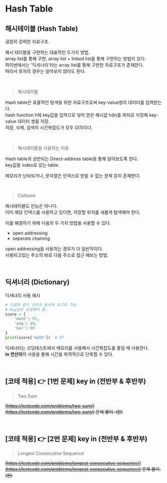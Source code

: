 # Hash Table

## 해시테이블 (Hash Table)

굉장히 강력한 자료구조.

해시 테이블을 구현하는 대표적인 두가지 방법. <br/>
array list를 통해 구현, array list + linked list를 통해 구현하는 방법이 있다. <br/>
파이썬에서는 '딕셔너리'라는 array list를 통해 구현한 자료구조가 존재한다. <br/>
따라서 후자의 경우는 알아보지 않아도 된다.

<br/>

> 해시테이블

Hash table은 효율적인 탐색을 위한 자료구조로써 key-value쌍의 데이터를 입력받는다. <br/>
hash function h에 key값을 입력으로 넣어 얻은 해시값 h(k)를 위치로 지정해 key-value 데이터 쌍을 저장. <br/>
저장, 삭제, 검색의 시간복잡도가 모두 O(1)이다.

<br/>

> 해시테이블을 사용하는 이유

Hash table과 상반되는 Direct-address table을 통해 알아보도록 한다. <br/>
key값을 index로 갖는 table.

메모리가 낭비되거나, 문자열은 인덱스로 받을 수 없는 문제 등이 존재한다.

<br/>

> Collision

해시테이블도 만능은 아니다. <br/>
이미 해당 인덱스를 사용하고 있다면, 저장할 위치를 새롭게 탐색해야 한다.

이를 해결하기 위해 다음의 두 가지 방법을 사용할 수 있다.

- open addressing
- seperate chaining

open addressing을 사용하는 경우가 더 일반적이다. <br/>
사용되고있는 주소의 바로 다음 주소로 접근 해보는 방법.

<br/>

## 딕셔너리 (Dictionary)

딕셔너리 사용 예시

```python
# 다음과 같이 선언과 동시에 초기화 가능.
# key값은 유일해야 함.
score = {
    'math': 97,
    'eng': 49,
    'kor': 89
}
print(score['math'])  # 97
```

딕셔너리는 코딩테스트에서 메모리를 사용해서 시간복잡도를 줄일 때 사용한다. <br/>
**in 연산자**의 사용을 통해 시간을 파격적으로 단축할 수 있다.

<br/>

## [코테 적용] 👉 [1번 문제] key in (전반부 & 후반부)

> Two Sum

~~[https://leetcode.com/problems/two-sum/](https://leetcode.com/problems/two-sum/) 문제 풀이. (완)~~

<br/>

## [코테 적용] 👉 [2번 문제] key in (전반부 & 후반부)

> Longest Consecutive Sequence

~~[https://leetcode.com/problems/longest-consecutive-sequence/](https://leetcode.com/problems/longest-consecutive-sequence/) 문제 풀이. (완)~~

<br/>
